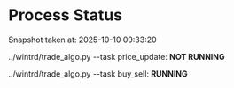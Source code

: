 # Process Status

Snapshot taken at: 2025-10-10 09:33:20

../wintrd/trade_algo.py --task price_update: **NOT RUNNING**

../wintrd/trade_algo.py --task buy_sell: **RUNNING**

